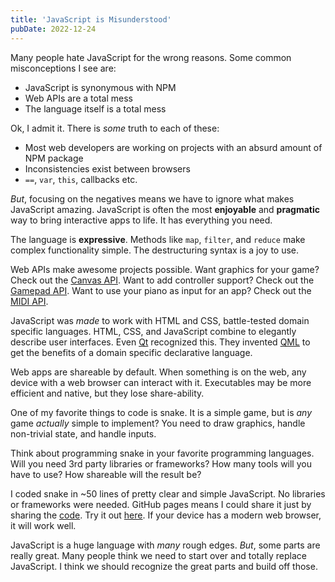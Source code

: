 ```yaml
---
title: 'JavaScript is Misunderstood'
pubDate: 2022-12-24
---
```


Many people hate JavaScript for the wrong reasons. Some common misconceptions I see are:

- JavaScript is synonymous with NPM
- Web APIs are a total mess
- The language itself is a total mess

Ok, I admit it. There is _some_ truth to each of these:

- Most web developers are working on projects with an absurd amount of NPM package
- Inconsistencies exist between browsers
- `==`, `var`, `this`, callbacks etc.

_But_, focusing on the negatives means we have to ignore what makes JavaScript amazing. JavaScript
is often the most **enjoyable** and **pragmatic** way to bring interactive apps to life. It has
everything you need.

The language is **expressive**. Methods like `map`, `filter`, and `reduce` make complex
functionality simple. The destructuring syntax is a joy to use.

Web APIs make awesome projects possible. Want graphics for your game? Check out the
[Canvas API](https://developer.mozilla.org/en-US/docs/Web/API/Canvas_API). Want to add controller
support? Check out the [Gamepad API](https://developer.mozilla.org/en-US/docs/Web/API/Gamepad_API).
Want to use your piano as input for an app? Check out the
[MIDI API](https://developer.mozilla.org/en-US/docs/Web/API/Web_MIDI_API).

JavaScript was _made_ to work with HTML and CSS, battle-tested domain specific languages. HTML, CSS,
and JavaScript combine to elegantly describe user interfaces. Even [Qt](https://www.qt.io/)
recognized this. They invented [QML](https://doc.qt.io/qt-6/qtqml-index.html) to get the benefits of
a domain specific declarative language.

Web apps are shareable by default. When something is on the web, any device with a web browser can
interact with it. Executables may be more efficient and native, but they lose share-ability.

One of my favorite things to code is snake. It is a simple game, but is _any_ game _actually_ simple
to implement? You need to draw graphics, handle non-trivial state, and handle inputs.

Think about programming snake in your favorite programming languages. Will you need 3rd party
libraries or frameworks? How many tools will you have to use? How shareable will the result be?

I coded snake in ~50 lines of pretty clear and simple JavaScript. No libraries or frameworks were
needed. GitHub pages means I could share it just by sharing the
[code](https://github.com/onsclom/html5-snake). Try it out
[here](https://onsclom.github.io/html5-snake/). If your device has a modern web browser, it will
work well.

JavaScript is a huge language with _many_ rough edges. _But_, some parts are really great. Many
people think we need to start over and totally replace JavaScript. I think we should recognize the
great parts and build off those.
